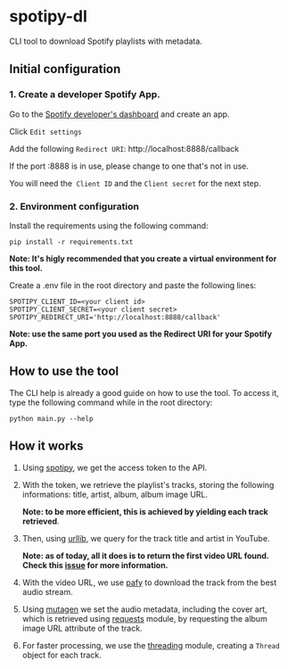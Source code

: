 # spotipy-dl

CLI tool to download Spotify playlists with metadata.

## Initial configuration
### 1. Create a developer Spotify App.
Go to the [Spotify developer's dashboard](https://developer.spotify.com/dashboard/applications)
and create an app.

Click `Edit settings`

Add the following `Redirect URI`: http://localhost:8888/callback

If the port :8888 is in use, please change to one that's not in use.

You will need the` Client ID` and the `Client secret` for the next step.

### 2. Environment configuration
Install the requirements using the following command:
```
pip install -r requirements.txt
```
**Note: It's higly recommended that you create a virtual environment for this
tool.**

Create a .env file in the root directory and paste the following lines:
```
SPOTIPY_CLIENT_ID=<your client id>
SPOTIPY_CLIENT_SECRET=<your client secret>
SPOTIPY_REDIRECT_URI='http://localhost:8888/callback'
```
**Note: use the same port you used as the Redirect URI for your Spotify App.**

## How to use the tool
The CLI help is already a good guide on how to use the tool.
To access it, type the following command while in the root directory:
```
python main.py --help
```

## How it works
1. Using [spotipy](https://github.com/plamere/spotipy), we get the access token to the API.

2. With the token, we retrieve the playlist's tracks, storing the following informations:
    title, artist, album, album image URL.

    **Note: to be more efficient, this is achieved by yielding each track retrieved**.

3. Then, using [urllib](https://docs.python.org/3/library/urllib.request.html#urllib.request.urlopen),
    we query for the track title and artist in YouTube.
    
    **Note: as of today, all it does is to return the first video URL found. Check this 
    [issue](https://github.com/demetrius-mp/spotify-downloader/issues/1) for more information.**

4. With the video URL, we use [pafy](https://github.com/mps-youtube/pafy) to download the track from the best audio stream.

5. Using [mutagen](https://github.com/quodlibet/mutagen) we set the audio metadata, including the cover art,
which is retrieved using [requests](https://docs.python-requests.org/en/latest/) module, 
by requesting the album image URL attribute of the track.

6. For faster processing, we use the 
[threading](https://docs.python.org/3/library/threading.html#threading.Thread) module, creating a `Thread`
object for each track.
